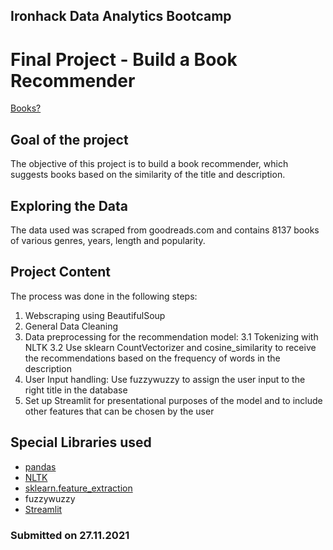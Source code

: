 ## Ironhack Data Analytics Bootcamp 
# Final Project - Build a Book Recommender

[Books?](images/image.jpg)

## **Goal of the project**

The objective of this project is to build a book recommender, which suggests books based on the similarity of the title and description.


## **Exploring the Data**

The data used was scraped from goodreads.com and contains 8137 books of various genres, years, length and popularity.

## **Project Content** 

The process was done in the following steps:

1.  Webscraping using BeautifulSoup
2.  General Data Cleaning
3.  Data preprocessing for the recommendation model:
    3.1 Tokenizing with NLTK
    3.2 Use sklearn CountVectorizer and cosine_similarity to receive the recommendations based on the frequency of words in the description
4.  User Input handling: Use fuzzywuzzy to assign the user input to the right title in the database
5.  Set up Streamlit for presentational purposes of the model and to include other features that can be chosen by the user


## **Special Libraries used**

- [pandas]('https://pandas.pydata.org')
- [NLTK]('https://www.nltk.org')
- [sklearn.feature_extraction]('https://scikit-learn.org/stable/modules/generated/sklearn.feature_extraction.text.CountVectorizer.html')
- fuzzywuzzy
- [Streamlit]('https://streamlit.io')

### Submitted on 27.11.2021